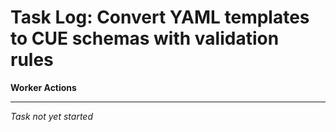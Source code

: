 # Task Log: Convert YAML templates to CUE schemas with validation rules

**Worker Actions**

---

_Task not yet started_
